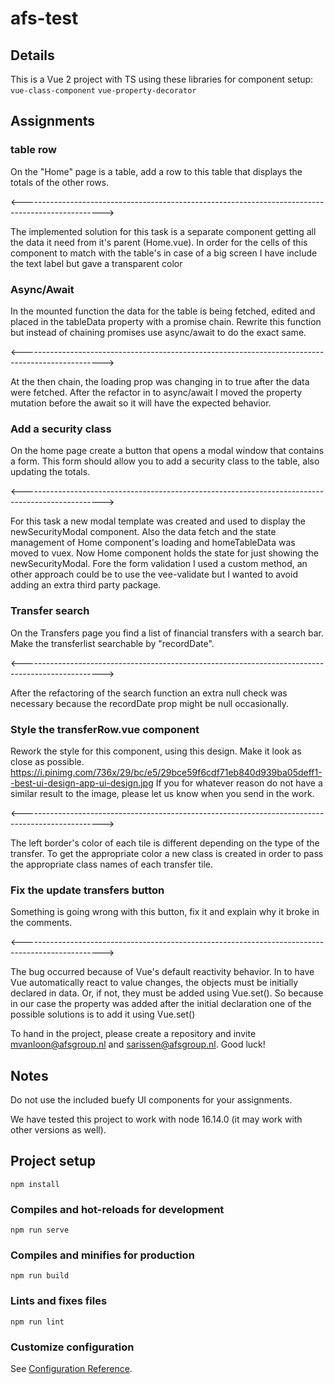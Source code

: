 # afs-test

## Details

This is a Vue 2 project with TS using these libraries for component setup:
```vue-class-component```
```vue-property-decorator```

## Assignments

### table row
On the "Home" page is a table, add a row to this table that displays the totals of the other rows.

<-------------------------------------------------------------------------------------------------->

The implemented solution for this task is a separate component getting all the data it need from it's parent (Home.vue).
In order for the cells of this component to match with the table's in case of a big screen I have include the text label but gave a transparent color

### Async/Await
In the mounted function the data for the table is being fetched, edited and placed in the tableData property with a promise chain. 
Rewrite this function but instead of chaining promises use async/await to do the exact same. 

<-------------------------------------------------------------------------------------------------->

At the then chain, the loading prop was changing in to true after the data were fetched.
After the refactor in to async/await I moved the property mutation before the await so it will have the expected behavior.

### Add a security class
On the home page create a button that opens a modal window that contains a form. This form should allow you to add a security class to the table, also updating the totals.

<-------------------------------------------------------------------------------------------------->

For this task a new modal template was created and used to display the newSecurityModal component.
Also the data fetch and the state management of Home component's loading and homeTableData was moved to vuex. Now Home component holds the state for just showing the newSecurityModal.
Fore the form validation I used a custom method, an other approach could be to use the vee-validate but I wanted to avoid adding an extra third party package.

### Transfer search
On the Transfers page you find a list of financial transfers with a search bar. Make the transferlist searchable by "recordDate".

<-------------------------------------------------------------------------------------------------->

After the refactoring of the search function an extra null check was necessary because the recordDate prop might be null occasionally. 

### Style the transferRow.vue component
Rework the style for this component, using this design. Make it look as close as possible.
https://i.pinimg.com/736x/29/bc/e5/29bce59f6cdf71eb840d939ba05deff1--best-ui-design-app-ui-design.jpg 
If you for whatever reason do not have a similar result to the image, please let us know when you send in the work.

<-------------------------------------------------------------------------------------------------->

The left border's color of each tile is different depending on the type of the transfer. To get the appropriate color a new class is created in order to pass the appropriate class names of each transfer tile. 

### Fix the update transfers button
Something is going wrong with this button, fix it and explain why it broke in the comments.

<-------------------------------------------------------------------------------------------------->

The bug occurred because of Vue's default reactivity behavior. In to have Vue automatically react to value changes, the objects must be initially declared in data. Or, if not, they must be added using Vue.set(). 
So because in our case the property was added after the initial declaration one of the possible solutions is to add it using Vue.set()



To hand in the project, please create a repository and invite mvanloon@afsgroup.nl and sarissen@afsgroup.nl.
Good luck!

## Notes
Do not use the included buefy UI components for your assignments.

We have tested this project to work with node 16.14.0 (it may work with other versions as well).


## Project setup
```
npm install
```

### Compiles and hot-reloads for development
```
npm run serve
```

### Compiles and minifies for production
```
npm run build
```

### Lints and fixes files
```
npm run lint
```

### Customize configuration
See [Configuration Reference](https://cli.vuejs.org/config/).
